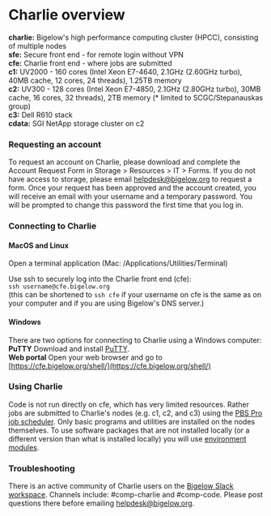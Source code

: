 # Charlie overview

**charlie:** Bigelow's high performance computing cluster \(HPCC\), consisting of multiple nodes  
**sfe:** Secure front end - for remote login without VPN  
**cfe:** Charlie front end - where jobs are submitted  
**c1:** UV2000 - 160 cores \(Intel Xeon E7-4640, 2.1GHz \(2.60GHz turbo\), 40MB cache, 12 cores, 24 threads\), 1.25TB memory  
**c2:** UV300 - 128 cores \(Intel Xeon E7-4850, 2.1GHz \(2.80GHz turbo\), 30MB cache, 16 cores, 32 threads\), 2TB memory \(\* limited to SCGC/Stepanauskas group\)  
**c3:** Dell R610 stack  
**cdata:** SGI NetApp storage cluster on c2

### Requesting an account

To request an account on Charlie, please download and complete the Account Request Form in Storage &gt; Resources &gt; IT &gt; Forms. If you do not have access to storage, please email [helpdesk@bigelow.org](mailto:helpdesk@bigelow.org) to request a form. Once your request has been approved and the account created, you will receive an email with your username and a temporary password. You will be prompted to change this password the first time that you log in.

### Connecting to Charlie

#### MacOS and Linux

Open a terminal application \(Mac: /Applications/Utilities/Terminal\)

Use ssh to securely log into the Charlie front end \(cfe\):  
`ssh username@cfe.bigelow.org`  
\(this can be shortened to `ssh cfe` if your username on cfe is the same as on your computer and if you are using Bigelow's DNS server.\)

#### Windows

There are two options for connecting to Charlie using a Windows computer:  
**PuTTY** Download and install [PuTTY](https://www.chiark.greenend.org.uk/~sgtatham/putty/latest.html).  
**Web portal** Open your web browser and go to [https://cfe.bigelow.org/shell/](https://cfe.bigelow.org/shell/)

### Using Charlie

Code is not run directly on cfe, which has very limited resources. Rather jobs are submitted to Charlie's nodes \(e.g. c1, c2, and c3\) using the [PBS Pro job scheduler](https://github.com/BigelowLab/charlie/wiki/PBS-on-Charlie). Only basic programs and utilities are installed on the nodes themselves. To use software packages that are not installed locally \(or a different version than what is installed locally\) you will use [environment modules](https://github.com/BigelowLab/charlie/wiki/modules).

### Troubleshooting

There is an active community of Charlie users on the [Bigelow Slack workspace](https://bigelowlab.slack.com/). Channels include: \#comp-charlie and \#comp-code. Please post questions there before emailing [helpdesk@bigelow.org](mailto:helpdesk@bigelow.org).

